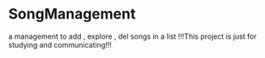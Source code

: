 # SongManagement
a management to add , explore , del songs in a list
!!!This project is just for studying and communicating!!!
